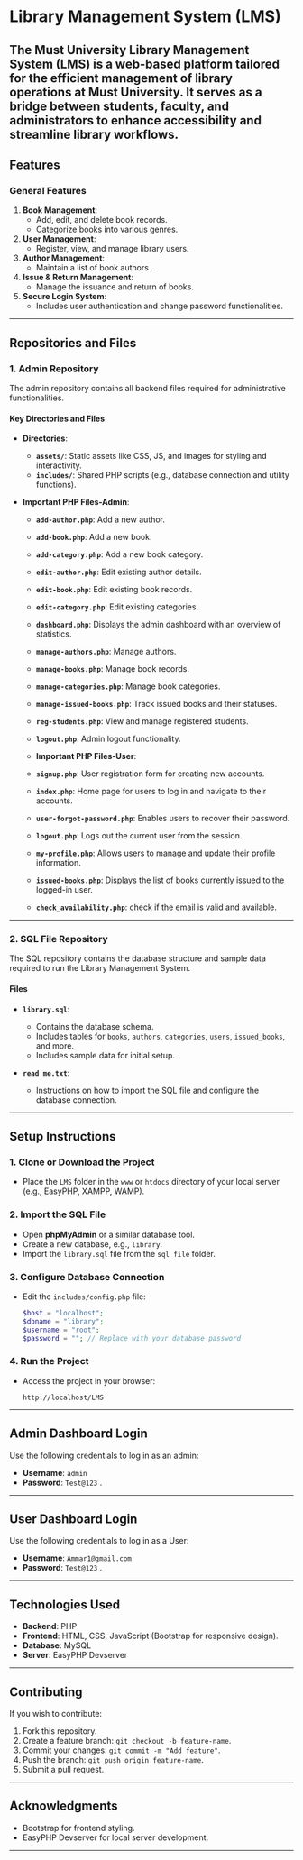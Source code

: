 
# **Library Management System (LMS)**

The Must University Library Management System (LMS) is a web-based platform tailored for the efficient management of library operations at Must University. It serves as a bridge between students, faculty, and administrators to enhance accessibility and streamline library workflows.
---

## **Features**

### **General Features**
1. **Book Management**:
   - Add, edit, and delete book records.
   - Categorize books into various genres.
2. **User Management**:
   - Register, view, and manage library users.
3. **Author Management**:
   - Maintain a list of book authors .
4. **Issue & Return Management**:
   - Manage the issuance and return of books.
5. **Secure Login System**:
   - Includes user authentication and change password functionalities.

---

## **Repositories and Files**

### **1. Admin Repository**
The admin repository contains all backend files required for administrative functionalities.

#### **Key Directories and Files**
- **Directories**:
  - **`assets/`**: Static assets like CSS, JS, and images for styling and interactivity.
  - **`includes/`**: Shared PHP scripts (e.g., database connection and utility functions).
  
- **Important PHP Files-Admin**:
  - **`add-author.php`**: Add a new author.
  - **`add-book.php`**: Add a new book.
  - **`add-category.php`**: Add a new book category.
  - **`edit-author.php`**: Edit existing author details.
  - **`edit-book.php`**: Edit existing book records.
  - **`edit-category.php`**: Edit existing categories.
  - **`dashboard.php`**: Displays the admin dashboard with an overview of statistics.
  - **`manage-authors.php`**: Manage authors.
  - **`manage-books.php`**: Manage book records.
  - **`manage-categories.php`**: Manage book categories.
  - **`manage-issued-books.php`**: Track issued books and their statuses.
  - **`reg-students.php`**: View and manage registered students.
  - **`logout.php`**: Admin logout functionality.

  - **Important PHP Files-User**:
   - **`signup.php`**: User registration form for creating new accounts.
  - **`index.php`**: Home page for users to log in and navigate to their accounts.
  - **`user-forgot-password.php`**: Enables users to recover their password.
  - **`logout.php`**: Logs out the current user from the session.
  - **`my-profile.php`**: Allows users to manage and update their profile information.
  - **`issued-books.php`**: Displays the list of books currently issued to the logged-in user.
  - **`check_availability.php`**: check if the email is valid and available.


---

### **2. SQL File Repository**
The SQL repository contains the database structure and sample data required to run the Library Management System.

#### **Files**
- **`library.sql`**:
  - Contains the database schema.
  - Includes tables for `books`, `authors`, `categories`, `users`, `issued_books`, and more.
  - Includes sample data for initial setup.
  
- **`read me.txt`**:
  - Instructions on how to import the SQL file and configure the database connection.

---

## **Setup Instructions**

### **1. Clone or Download the Project**
- Place the `LMS` folder in the `www` or `htdocs` directory of your local server (e.g., EasyPHP, XAMPP, WAMP).

### **2. Import the SQL File**
- Open **phpMyAdmin** or a similar database tool.
- Create a new database, e.g., `library`.
- Import the `library.sql` file from the `sql file` folder.

### **3. Configure Database Connection**
- Edit the `includes/config.php` file:
  ```php
  $host = "localhost";
  $dbname = "library";
  $username = "root";
  $password = ""; // Replace with your database password
  ```

### **4. Run the Project**
- Access the project in your browser:
  ```
  http://localhost/LMS
  ```

---

## **Admin Dashboard Login**
Use the following credentials to log in as an admin:
- **Username**: `admin`
- **Password**: `Test@123` .

---

## **User Dashboard Login**
Use the following credentials to log in as a User:
- **Username**: `Ammar1@gmail.com`
- **Password**: `Test@123` .

---


## **Technologies Used**

- **Backend**: PHP
- **Frontend**: HTML, CSS, JavaScript (Bootstrap for responsive design).
- **Database**: MySQL
- **Server**: EasyPHP Devserver

---

## **Contributing**
If you wish to contribute:
1. Fork this repository.
2. Create a feature branch: `git checkout -b feature-name`.
3. Commit your changes: `git commit -m "Add feature"`.
4. Push the branch: `git push origin feature-name`.
5. Submit a pull request.

---

## **Acknowledgments**
- Bootstrap for frontend styling.
- EasyPHP Devserver for local server development.

---

